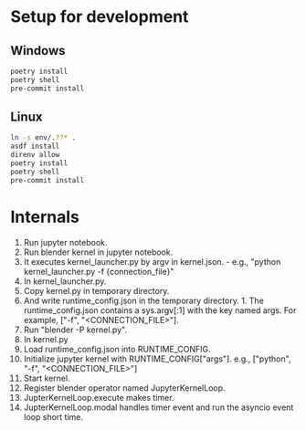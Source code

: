 # Setup for development

## Windows

```powershell
poetry install
poetry shell
pre-commit install
```

## Linux

```bash
ln -s env/.??* .
asdf install
direnv allow
poetry install
poetry shell
pre-commit install
```

# Internals

1. Run jupyter notebook.
  1. Run blender kernel in jupyter notebook.
  1. It executes kernel_launcher.py by argv in kernel.json.
    - e.g., "python kernel_launcher.py -f {connection_file}"
1. In kernel_launcher.py.
  1. Copy kernel.py in temporary directory.
  1. And write runtime_config.json in the temporary directory.
    1. The runtime_config.json contains a sys.argv[:1] with the key named args. For example, ["-f", "<CONNECTION_FILE>"].
  1. Run "blender -P kernel.py".
1. In kernel.py
  1. Load runtime_config.json into RUNTIME_CONFIG.
  1. Initialize jupyter kernel with RUNTIME_CONFIG["args"]. e.g., ["python", "-f", "<CONNECTION_FILE>"]
  1. Start kernel.
  1. Register blender operator named JupyterKernelLoop.
  1. JupterKernelLoop.execute makes timer.
  1. JupterKernelLoop.modal handles timer event and run the asyncio event loop short time.

